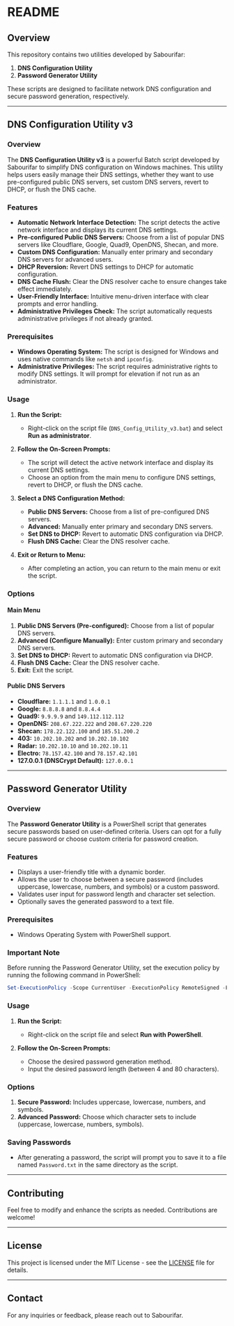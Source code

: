 # README

## Overview

This repository contains two utilities developed by Sabourifar: 

1. **DNS Configuration Utility**
2. **Password Generator Utility**

These scripts are designed to facilitate network DNS configuration and secure password generation, respectively.

---

## DNS Configuration Utility v3

### Overview

The **DNS Configuration Utility v3** is a powerful Batch script developed by Sabourifar to simplify DNS configuration on Windows machines. This utility helps users easily manage their DNS settings, whether they want to use pre-configured public DNS servers, set custom DNS servers, revert to DHCP, or flush the DNS cache.

### Features

- **Automatic Network Interface Detection:** The script detects the active network interface and displays its current DNS settings.
- **Pre-configured Public DNS Servers:** Choose from a list of popular DNS servers like Cloudflare, Google, Quad9, OpenDNS, Shecan, and more.
- **Custom DNS Configuration:** Manually enter primary and secondary DNS servers for advanced users.
- **DHCP Reversion:** Revert DNS settings to DHCP for automatic configuration.
- **DNS Cache Flush:** Clear the DNS resolver cache to ensure changes take effect immediately.
- **User-Friendly Interface:** Intuitive menu-driven interface with clear prompts and error handling.
- **Administrative Privileges Check:** The script automatically requests administrative privileges if not already granted.

### Prerequisites

- **Windows Operating System:** The script is designed for Windows and uses native commands like `netsh` and `ipconfig`.
- **Administrative Privileges:** The script requires administrative rights to modify DNS settings. It will prompt for elevation if not run as an administrator.

### Usage

1. **Run the Script:**
   - Right-click on the script file (`DNS_Config_Utility_v3.bat`) and select **Run as administrator**.

2. **Follow the On-Screen Prompts:**
   - The script will detect the active network interface and display its current DNS settings.
   - Choose an option from the main menu to configure DNS settings, revert to DHCP, or flush the DNS cache.

3. **Select a DNS Configuration Method:**
   - **Public DNS Servers:** Choose from a list of pre-configured DNS servers.
   - **Advanced:** Manually enter primary and secondary DNS servers.
   - **Set DNS to DHCP:** Revert to automatic DNS configuration via DHCP.
   - **Flush DNS Cache:** Clear the DNS resolver cache.

4. **Exit or Return to Menu:**
   - After completing an action, you can return to the main menu or exit the script.

### Options

#### Main Menu
1. **Public DNS Servers (Pre-configured):** Choose from a list of popular DNS servers.
2. **Advanced (Configure Manually):** Enter custom primary and secondary DNS servers.
3. **Set DNS to DHCP:** Revert to automatic DNS configuration via DHCP.
4. **Flush DNS Cache:** Clear the DNS resolver cache.
5. **Exit:** Exit the script.

#### Public DNS Servers
- **Cloudflare:** `1.1.1.1` and `1.0.0.1`
- **Google:** `8.8.8.8` and `8.8.4.4`
- **Quad9:** `9.9.9.9` and `149.112.112.112`
- **OpenDNS:** `208.67.222.222` and `208.67.220.220`
- **Shecan:** `178.22.122.100` and `185.51.200.2`
- **403:** `10.202.10.202` and `10.202.10.102`
- **Radar:** `10.202.10.10` and `10.202.10.11`
- **Electro:** `78.157.42.100` and `78.157.42.101`
- **127.0.0.1 (DNSCrypt Default):** `127.0.0.1`

---

## Password Generator Utility

### Overview

The **Password Generator Utility** is a PowerShell script that generates secure passwords based on user-defined criteria. Users can opt for a fully secure password or choose custom criteria for password creation.

### Features

- Displays a user-friendly title with a dynamic border.
- Allows the user to choose between a secure password (includes uppercase, lowercase, numbers, and symbols) or a custom password.
- Validates user input for password length and character set selection.
- Optionally saves the generated password to a text file.

### Prerequisites

- Windows Operating System with PowerShell support.

### Important Note

Before running the Password Generator Utility, set the execution policy by running the following command in PowerShell:

```powershell
Set-ExecutionPolicy -Scope CurrentUser -ExecutionPolicy RemoteSigned -Force
```

### Usage

1. **Run the Script:**
   - Right-click on the script file and select **Run with PowerShell**.

2. **Follow the On-Screen Prompts:**
   - Choose the desired password generation method.
   - Input the desired password length (between 4 and 80 characters).

### Options

1. **Secure Password:** Includes uppercase, lowercase, numbers, and symbols.
2. **Advanced Password:** Choose which character sets to include (uppercase, lowercase, numbers, symbols).

### Saving Passwords

- After generating a password, the script will prompt you to save it to a file named `Password.txt` in the same directory as the script.

---

## Contributing

Feel free to modify and enhance the scripts as needed. Contributions are welcome!

---

## License

This project is licensed under the MIT License - see the [LICENSE](LICENSE) file for details.

---

## Contact

For any inquiries or feedback, please reach out to Sabourifar.
